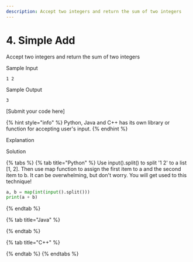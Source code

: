 ```yaml
---
description: Accept two integers and return the sum of two integers
---
```


# 4. Simple Add

Accept two integers and return the sum of two integers

Sample Input

```text
1 2
```

Sample Output

```text
3
```

\[Submit your code here\]

{% hint style="info" %}
Python, Java and C++ has its own library or function for accepting user's input.
{% endhint %}

Explanation

Solution

{% tabs %}
{% tab title="Python" %}
Use input\(\).split\(\) to split '1 2' to a list \[1, 2\]. Then use map function to assign the first item to a and the second item to b. It can be overwhelming, but don't worry. You will get used to this technique!

```python
a, b = map(int(input().split()))
print(a + b)
```
{% endtab %}

{% tab title="Java" %}

{% endtab %}

{% tab title="C++" %}

{% endtab %}
{% endtabs %}



